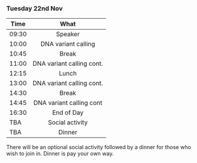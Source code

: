 ### Tuesday 22nd Nov

Time | What
---|:---:
09:30 |Speaker
10:00 | DNA variant calling
10:45 | Break
11:00 |DNA variant calling cont.
12:15 | Lunch
13:00 | DNA variant calling cont.
14:30 | Break
14:45 | DNA variant calling cont
16:30 | End of Day
TBA | Social activity
TBA | Dinner

There will be an optional social activity followed by a dinner for those who wish to join in. Dinner is pay your own way.
